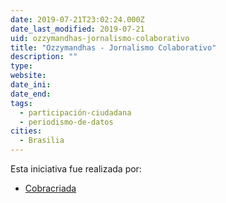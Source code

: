 ```yaml
---
date: 2019-07-21T23:02:24.000Z
date_last_modified: 2019-07-21
uid: ozzymandhas-jornalismo-colaborativo
title: "Ozzymandhas - Jornalismo Colaborativo"
description: ""
type: 
website: 
date_ini: 
date_end: 
tags:
  - participación-ciudadana
  - periodismo-de-datos
cities: 
  - Brasilia
---
```


Esta iniciativa fue realizada por:

- [Cobracriada](/i/cobracriada.html)
